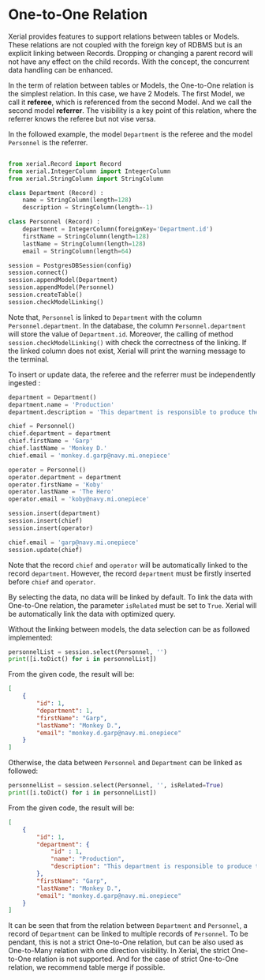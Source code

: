 # One-to-One Relation

Xerial provides features to support relations between tables or Models.
These relations are not coupled with the foreign key of RDBMS but
is an explicit linking between Records. Dropping or changing a parent
record will not have any effect on the child records. With the concept,
the concurrent data handling can be enhanced.

In the term of relation between tables or Models, the One-to-One relation
is the simplest relation. In this case, we have 2 Models. The first Model,
we call it **referee**, which is referenced from the second Model. And we call
the second model **referrer**. The visibility is a key point of this relation,
where the referrer knows the referee but not vise versa. 

In the followed example, the model `Department` is the referee and the
model `Personnel` is the referrer. 

```python

from xerial.Record import Record
from xerial.IntegerColumn import IntegerColumn
from xerial.StringColumn import StringColumn

class Department (Record) :
	name = StringColumn(length=128)
	description = StringColumn(length=-1)

class Personnel (Record) :
	department = IntegerColumn(foreignKey='Department.id')
	firstName = StringColumn(length=128)
	lastName = StringColumn(length=128)
	email = StringColumn(length=64)

session = PostgresDBSession(config)
session.connect()
session.appendModel(Department)
session.appendModel(Personnel)
session.createTable()
session.checkModelLinking()
```

Note that, `Personnel` is linked to `Department` with the column
`Personnel.department`. In the database, the column `Personnel.department`
will store the value of `Department.id`. Moreover, the calling of
method `session.checkModelLinking()` with check the correctness of
the linking. If the linked column does not exist, Xerial will print
the warning message to the terminal.

To insert or update data, the referee and the referrer must be independently
ingested :

```python
department = Department()
department.name = 'Production'
department.description = 'This department is responsible to produce the end-product.'

chief = Personnel()
chief.department = department
chief.firstName = 'Garp'
chief.lastName = 'Monkey D.'
chief.email = 'monkey.d.garp@navy.mi.onepiece'

operator = Personnel()
operator.department = department
operator.firstName = 'Koby'
operator.lastName = 'The Hero'
operator.email = 'koby@navy.mi.onepiece'

session.insert(department)
session.insert(chief)
session.insert(operator)

chief.email = 'garp@navy.mi.onepiece'
session.update(chief)
```

Note that the record `chief` and `operator` will be automatically linked
to the record `department`. However, the record `department` must
be firstly inserted before `chief` and `operator`.

By selecting the data, no data will be linked by default. To link
the data with One-to-One relation, the parameter `isRelated` must
be set to `True`. Xerial will be automatically link the data with
optimized query.

Without the linking between models, the data selection can be as
followed implemented:

```python
personnelList = session.select(Personnel, '')
print([i.toDict() for i in personnelList])
```

From the given code, the result will be:

```json
[
	{
		"id": 1,
		"department": 1,
		"firstName": "Garp",
		"lastName": "Monkey D.",
		"email": "monkey.d.garp@navy.mi.onepiece"
	}
]
```

Otherwise, the data between `Personnel` and `Department` can be
linked as followed:

```python
personnelList = session.select(Personnel, '', isRelated=True)
print([i.toDict() for i in personnelList])
```

From the given code, the result will be:

```json
[
	{
		"id": 1,
		"department": {
			"id" : 1,
			"name": "Production",
			"description": "This department is responsible to produce the end-product."
		},
		"firstName": "Garp",
		"lastName": "Monkey D.",
		"email": "monkey.d.garp@navy.mi.onepiece"
	}
]
```

It can be seen that from the relation between `Department` and
`Personnel`, a record of `Department` can be linked to multiple
records of `Personnel`. To be pendant, this is not a strict
One-to-One relation, but can be also used as One-to-Many relation
with one direction visibility. In Xerial, the strict One-to-One
relation is not supported. And for the case of strict One-to-One
relation, we recommend table merge if possible.